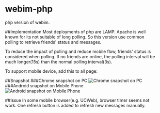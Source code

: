 webim-php
=========

php version of webim.

##Implementation
Most deployments of php are LAMP. Apache is well known for its not suitable of long polling.
So this version use common polling to retrieve friends' status and messages.

To reduce the impact of polling and reduce mobile flow, friends' status is considered when polling.
If no friends are online, the polling interval will be much longer(15s) than the normal polling interval(3s).

To support mobile device, add this to all page:
    <meta name="viewport" content="width=device-width, inital-scale=1">

##Snapshot
###Chrome snapshot on PC
![Chrome snapshot on PC](https://raw.github.com/zenkj/webim-php/blob/master/snapshot/chrome.png)
###Android snapshot on Mobile Phone
![Android snapshot on Mobile Phone](https://raw.github.com/zenkj/webim-php/blob/master/snapshot/android.png)

##Issue
In some mobile browser(e.g. UCWeb), browser timer seems not work. One refresh button is added
to refresh new messages manually.
